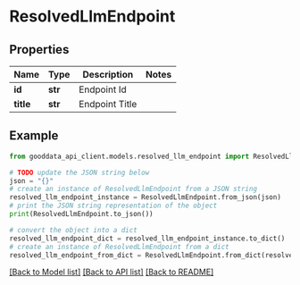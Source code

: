 # ResolvedLlmEndpoint


## Properties

Name | Type | Description | Notes
------------ | ------------- | ------------- | -------------
**id** | **str** | Endpoint Id | 
**title** | **str** | Endpoint Title | 

## Example

```python
from gooddata_api_client.models.resolved_llm_endpoint import ResolvedLlmEndpoint

# TODO update the JSON string below
json = "{}"
# create an instance of ResolvedLlmEndpoint from a JSON string
resolved_llm_endpoint_instance = ResolvedLlmEndpoint.from_json(json)
# print the JSON string representation of the object
print(ResolvedLlmEndpoint.to_json())

# convert the object into a dict
resolved_llm_endpoint_dict = resolved_llm_endpoint_instance.to_dict()
# create an instance of ResolvedLlmEndpoint from a dict
resolved_llm_endpoint_from_dict = ResolvedLlmEndpoint.from_dict(resolved_llm_endpoint_dict)
```
[[Back to Model list]](../README.md#documentation-for-models) [[Back to API list]](../README.md#documentation-for-api-endpoints) [[Back to README]](../README.md)


